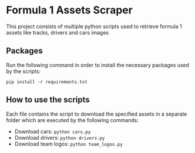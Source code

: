 # Formula 1 Assets Scraper
This project consists of multiple python scripts used to retrieve formula 1 assets like tracks, drivers and cars images

## Packages
Run the following command in order to install the necessary packages used by the scripts:

`pip install -r requirements.txt`

## How to use the scripts
Each file contains the script to download the specified assets in a separate folder which are executed by the following commands:

* Download cars: `python cars.py`
* Download drivers: `python drivers.py`
* Download team logos: `python team_logos.py`
